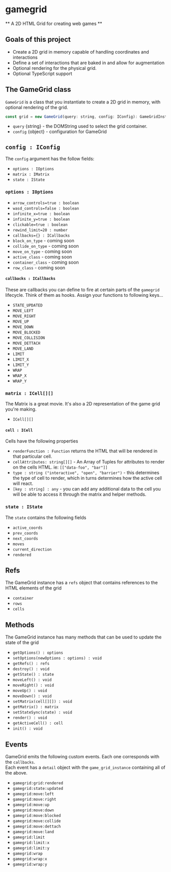 # gamegrid

** A 2D HTML Grid for creating web games **

## Goals of this project

- Create a 2D grid in memory capable of handling coordinates and interactions
- Define a set of interactions that are baked in and allow for augmentation
- Optional rendering for the physical grid.
- Optional TypeScript support

## The GameGrid class

`GameGrid` is a class that you instantiate to create a 2D grid in memory, with optional rendering of the grid.

```js
const grid = new GameGrid(query: string, config: IConfig): GameGridInstance;
```

- `query` {string} - the DOMString used to select the grid container.
- `config` {object} - configuration for GameGrid

## `config : IConfig`

The `config` argument has the follow fields:

- `options : IOptions`
- `matrix : IMatrix`
- `state : IState`

### `options : IOptions`

- `arrow_controls=true : boolean`
- `wasd_controls=false : boolean`
- `infinite_x=true : boolean`
- `infinite_y=true : boolean`
- `clickable=true : boolean`
- `rewind_limit=20 : number`
- `callbacks={} : ICallbacks`
- `block_on_type` - coming soon
- `collide_on_type` - coming soon
- `move_on_type` - coming soon
- `active_class` - coming soon
- `container_class` - coming soon
- `row_class` - coming soon

#### `callbacks : ICallbacks`

These are callbacks you can define to fire at certain parts of the `gamegrid` lifecycle. Think of them as hooks.
Assign your functions to following keys...

- `STATE_UPDATED`
- `MOVE_LEFT`
- `MOVE_RIGHT`
- `MOVE_UP`
- `MOVE_DOWN`
- `MOVE_BLOCKED`
- `MOVE_COLLISION`
- `MOVE_DETTACH`
- `MOVE_LAND`
- `LIMIT`
- `LIMIT_X`
- `LIMIT_Y`
- `WRAP`
- `WRAP_X`
- `WRAP_Y`

### `matrix : ICell[][]`

The Matrix is a great movie. It's also a 2D representation of the game grid you're making.

- `ICell[][]`

#### `cell : ICell`

Cells have the following properties

- `renderFunction : Function` returns the HTML that will be rendered in that particular cell.
- `cellAttributes: string[][]` - An Array of Tuples for attributes to render on the cells HTML. ie: `[["data-foo", "bar"]]`
- `type : string ("interactive", "open", "barrier")` - this determines the type of cell to render, which in turns determines how the active cell will react.
- `[key : string] : any` - you can add any additional data to the cell you will be able to access it through the matrix and helper methods.

### `state : IState`

The `state` contains the following fields

- `active_coords`
- `prev_coords`
- `next_coords`
- `moves`
- `current_direction`
- `rendered`

## Refs

The GameGrid instance has a `refs` object that contains references to the HTML elements of the grid

- `container`
- `rows`
- `cells`

## Methods

The GameGrid instance has many methods that can be used to update the state of the grid

- `getOptions() : options`
- `setOptions(newOptions : options) : void`
- `getRefs() : refs`
- `destroy() : void`
- `getState() : state`
- `moveLeft() : void`
- `moveRight() : void`
- `moveUp() : void`
- `moveDown() : void`
- `setMatrix(cell[][]) : void`
- `getMatrix() : matrix`
- `setStateSync(state) : void`
- `render() : void`
- `getActiveCell() : cell`
- `init() : void`

## Events

GameGrid emits the following custom events. Each one corresponds with the `callbacks`.  
Each event has a `detail` object with the `game_grid_instance` containing all of the above.

- `gamegrid:grid:rendered`
- `gamegrid:state:updated`
- `gamegrid:move:left`
- `gamegrid:move:right`
- `gamegrid:move:up`
- `gamegrid:move:down`
- `gamegrid:move:blocked`
- `gamegrid:move:collide`
- `gamegrid:move:dettach`
- `gamegrid:move:land`
- `gamegrid:limit`
- `gamegrid:limit:x`
- `gamegrid:limit:y`
- `gamegrid:wrap`
- `gamegrid:wrap:x`
- `gamegrid:wrap:y`
